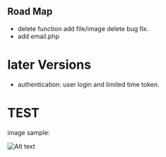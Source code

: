 <!--
@Author: Li Luo
@Date:   2017-01-18T11:31:25-05:00
@Last modified by:   Li Luo
@Last modified time: 2017-03-20T10:31:18-04:00
-->

Road Map
-----------
* delete function add file/image delete bug fix.
* add email.php

later Versions
==============
* authentication: user login and limited time token.



TEST
============
image sample:

![Alt text](https://www.bbcode.org/images/lubeck_small.jpg)

